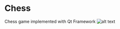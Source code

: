 # Chess
Chess game implemented with Qt Framework
![alt text](https://i.ibb.co/9hPPcYy/picture1.png)
